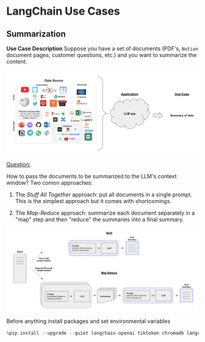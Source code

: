 # LangChain Use Cases


## Summarization

**Use Case Description**
Suppose you have a set of documents (PDF's, `Notion` document pages, customer questions, etc.) and you want to summarize the content.

![Figure: summarization use case](images/summarization_use_case_1.png)


<ins>Question:</ins>

How to pass the documents to be summarized to the LLM's context window?
Two comon approaches:

1. The _Stuff All Together_ approach: put all documents in a single prompt. This is the simplest approach but it comes with shortcomings.

2. The _Map-Reduce_ approach: summarize each document separately in a "map"
 step and then "reduce" the summaries into a final summary.

![Figure: summarization example 1](images/summarization_use_case_2.png)

Before anything install packages and set environmental variables

```python
%pip install --upgrade --quiet langchain-openai tiktoken chromadb langchain langchainhub
```

